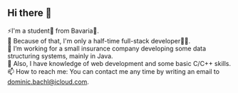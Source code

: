## Hi there 👋 <br />
⚡I'm a student📕 from Bavaria🥨. <br />
🤔 Because of that, I'm only a half-time full-stack developer👨‍💻. <br />
🔭 I’m working for a small insurance company developing some data structuring systems, mainly in Java. <br />
🌱 Also, I have knowledge of web development and some basic C/C++ skills. <br />
📫 How to reach me: You can contact me any time by writing an email to dominic.bachl@icloud.com. <br />

<!--
**vqiz/vqiz** is a ✨ _special_ ✨ repository because its `README.md` (this file) appears on your GitHub profile.

Here are some ideas to get you started:

- 🔭 I’m currently working on ...
- 🌱 I’m currently learning ...
- 👯 I’m looking to collaborate on ...
- 🤔 I’m looking for help with ...
- 💬 Ask me about ...
- 📫 How to reach me: ...
- 😄 Pronouns: ...
- ⚡ Fun fact: ...
-->
